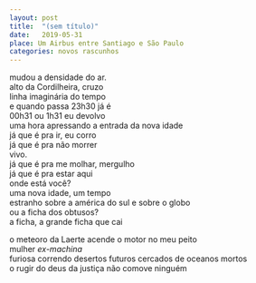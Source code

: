 ```yaml
---
layout: post
title:  "(sem título)"
date:   2019-05-31
place: Um Airbus entre Santiago e São Paulo
categories: novos rascunhos
---
```


<!--more-->

mudou a densidade do ar.  
alto da Cordilheira, cruzo  
linha imaginária do tempo  
e quando passa 23h30 já é  
00h31 ou 1h31 eu devolvo  
uma hora apressando a entrada da nova idade  
já que é pra ir, eu corro  
já que é pra não morrer  
vivo.  
já que é pra me molhar, mergulho  
já que é pra estar aqui  
onde está você?  
uma nova idade, um tempo  
estranho sobre a américa do sul e sobre o globo  
ou a ficha dos obtusos?  
a ficha, a grande ficha que cai  

o meteoro da Laerte acende o motor no meu peito  
mulher *ex-machina*  
furiosa correndo desertos futuros cercados de oceanos mortos  
o rugir do deus da justiça não comove ninguém  
